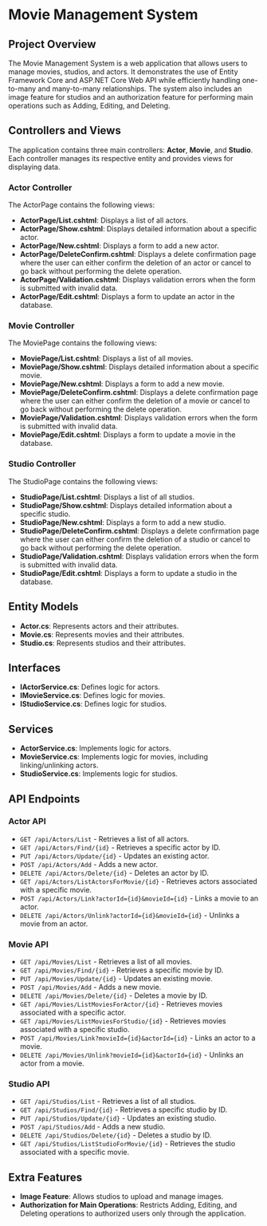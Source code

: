 # Movie Management System

## Project Overview
The Movie Management System is a web application that allows users to manage movies, studios, and actors. It demonstrates the use of Entity Framework Core and ASP.NET Core Web API while efficiently handling one-to-many and many-to-many relationships. The system also includes an image feature for studios and an authorization feature for performing main operations such as Adding, Editing, and Deleting.

## Controllers and Views
The application contains three main controllers: **Actor**, **Movie**, and **Studio**. Each controller manages its respective entity and provides views for displaying data.

### **Actor Controller**
The ActorPage contains the following views:

- **ActorPage/List.cshtml**: Displays a list of all actors.
- **ActorPage/Show.cshtml**: Displays detailed information about a specific actor.
- **ActorPage/New.cshtml**: Displays a form to add a new actor.
- **ActorPage/DeleteConfirm.cshtml**: Displays a delete confirmation page where the user can either confirm the deletion of an actor or cancel to go back without performing the delete operation.
- **ActorPage/Validation.cshtml**: Displays validation errors when the form is submitted with invalid data.
- **ActorPage/Edit.cshtml**: Displays a form to update an actor in the database.

### **Movie Controller**
The MoviePage contains the following views:

- **MoviePage/List.cshtml**: Displays a list of all movies.
- **MoviePage/Show.cshtml**: Displays detailed information about a specific movie.
- **MoviePage/New.cshtml**: Displays a form to add a new movie.
- **MoviePage/DeleteConfirm.cshtml**: Displays a delete confirmation page where the user can either confirm the deletion of a movie or cancel to go back without performing the delete operation.
- **MoviePage/Validation.cshtml**: Displays validation errors when the form is submitted with invalid data.
- **MoviePage/Edit.cshtml**: Displays a form to update a movie in the database.

### **Studio Controller**
The StudioPage contains the following views:

- **StudioPage/List.cshtml**: Displays a list of all studios.
- **StudioPage/Show.cshtml**: Displays detailed information about a specific studio.
- **StudioPage/New.cshtml**: Displays a form to add a new studio.
- **StudioPage/DeleteConfirm.cshtml**: Displays a delete confirmation page where the user can either confirm the deletion of a studio or cancel to go back without performing the delete operation.
- **StudioPage/Validation.cshtml**: Displays validation errors when the form is submitted with invalid data.
- **StudioPage/Edit.cshtml**: Displays a form to update a studio in the database.

## Entity Models
- **Actor.cs**: Represents actors and their attributes.
- **Movie.cs**: Represents movies and their attributes.
- **Studio.cs**: Represents studios and their attributes.

## Interfaces
- **IActorService.cs**: Defines logic for actors.
- **IMovieService.cs**: Defines logic for movies.
- **IStudioService.cs**: Defines logic for studios.

## Services
- **ActorService.cs**: Implements logic for actors.
- **MovieService.cs**: Implements logic for movies, including linking/unlinking actors.
- **StudioService.cs**: Implements logic for studios.

## API Endpoints

### **Actor API**
- `GET /api/Actors/List` - Retrieves a list of all actors.
- `GET /api/Actors/Find/{id}` - Retrieves a specific actor by ID.
- `PUT /api/Actors/Update/{id}` - Updates an existing actor.
- `POST /api/Actors/Add` - Adds a new actor.
- `DELETE /api/Actors/Delete/{id}` - Deletes an actor by ID.
- `GET /api/Actors/ListActorsForMovie/{id}` - Retrieves actors associated with a specific movie.
- `POST /api/Actors/Link?actorId={id}&movieId={id}` - Links a movie to an actor.
- `DELETE /api/Actors/Unlink?actorId={id}&movieId={id}` - Unlinks a movie from an actor.

### **Movie API**
- `GET /api/Movies/List` - Retrieves a list of all movies.
- `GET /api/Movies/Find/{id}` - Retrieves a specific movie by ID.
- `PUT /api/Movies/Update/{id}` - Updates an existing movie.
- `POST /api/Movies/Add` - Adds a new movie.
- `DELETE /api/Movies/Delete/{id}` - Deletes a movie by ID.
- `GET /api/Movies/ListMoviesForActor/{id}` - Retrieves movies associated with a specific actor.
- `GET /api/Movies/ListMoviesForStudio/{id}` - Retrieves movies associated with a specific studio.
- `POST /api/Movies/Link?movieId={id}&actorId={id}` - Links an actor to a movie.
- `DELETE /api/Movies/Unlink?movieId={id}&actorId={id}` - Unlinks an actor from a movie.

### **Studio API**
- `GET /api/Studios/List` - Retrieves a list of all studios.
- `GET /api/Studios/Find/{id}` - Retrieves a specific studio by ID.
- `PUT /api/Studios/Update/{id}` - Updates an existing studio.
- `POST /api/Studios/Add` - Adds a new studio.
- `DELETE /api/Studios/Delete/{id}` - Deletes a studio by ID.
- `GET /api/Studios/ListStudioForMovie/{id}` - Retrieves the studio associated with a specific movie.

## Extra Features
- **Image Feature**: Allows studios to upload and manage images.
- **Authorization for Main Operations**: Restricts Adding, Editing, and Deleting operations to authorized users only through the application.

